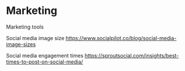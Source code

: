 # Marketing
Marketing tools

Social media image size
https://www.socialpilot.co/blog/social-media-image-sizes

Social media engagement times
https://sproutsocial.com/insights/best-times-to-post-on-social-media/
